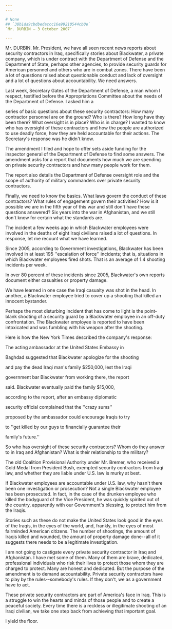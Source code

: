 ```yaml
---
---

# None
## `38b1da9cbdbedaccc16e99210544cb0e`
`Mr. DURBIN — 3 October 2007`

---
```



Mr. DURBIN. Mr. President, we have all seen recent news reports about 
security contractors in Iraq, specifically stories about Blackwater, a 
private company, which is under contract with the Department of Defense 
and the Department of State, perhaps other agencies, to provide 
security guards for American personnel and others who are in combat 
zones. There have been a lot of questions raised about questionable 
conduct and lack of oversight and a lot of questions about 
accountability. We need answers.

Last week, Secretary Gates of the Department of Defense, a man whom I 
respect, testified before the Appropriations Committee about the needs 
of the Department of Defense. I asked him a


series of basic questions about these security contractors: How many 
contractor personnel are on the ground? Who is there? How long have 
they been there? What oversight is in place? Who is in charge? I wanted 
to know who has oversight of these contractors and how the people are 
authorized to use deadly force, how they are held accountable for their 
actions. The Secretary's response was he didn't know.

The amendment I filed and hope to offer sets aside funding for the 
inspector general of the Department of Defense to find some answers. 
The amendment asks for a report that documents how much we are spending 
on private security contractors and how many people work for them.

The report also details the Department of Defense oversight role and 
the scope of authority of military commanders over private security 
contractors.

Finally, we need to know the basics. What laws govern the conduct of 
these contractors? What rules of engagement govern their activities? 
How is it possible we are in the fifth year of this war and still don't 
have these questions answered? Six years into the war in Afghanistan, 
and we still don't know for certain what the standards are.

The incident a few weeks ago in which Blackwater employees were 
involved in the deaths of eight Iraqi civilians raised a lot of 
questions. In response, let me recount what we have learned.

Since 2005, according to Government investigations, Blackwater has 
been involved in at least 195 ''escalation of force'' incidents; that 
is, situations in which Blackwater employees fired shots. That is an 
average of 1.4 shooting incidents per week.

In over 80 percent of these incidents since 2005, Blackwater's own 
reports document either casualties or property damage.

We have learned in one case the Iraqi casualty was shot in the head. 
In another, a Blackwater employee tried to cover up a shooting that 
killed an innocent bystander.

Perhaps the most disturbing incident that has come to light is the 
point-blank shooting of a security guard by a Blackwater employee in an 
off-duty confrontation. The Blackwater employee is reported to have 
been intoxicated and was fumbling with his weapon after the shooting.

Here is how the New York Times described the company's response:




 The acting ambassador at the United States Embassy in 


 Baghdad suggested that Blackwater apologize for the shooting 


 and pay the dead Iraqi man's family $250,000, lest the Iraqi 


 government bar Blackwater from working there, the report 


 said. Blackwater eventually paid the family $15,000, 


 according to the report, after an embassy diplomatic 


 security official complained that the ''crazy sums'' 


 proposed by the ambassador could encourage Iraqis to try 


 to ''get killed by our guys to financially guarantee their 


 family's future.''


So who has oversight of these security contractors? Whom do they 
answer to in Iraq and Afghanistan? What is their relationship to the 
military?

The old Coalition Provisional Authority under Mr. Bremer, who 
received a Gold Medal from President Bush, exempted security 
contractors from Iraqi law, and whether they are liable under U.S. law 
is murky at best.

If Blackwater employees are accountable under U.S. law, why hasn't 
there been one investigation or prosecution? Not a single Blackwater 
employee has been prosecuted. In fact, in the case of the drunken 
employee who killed the bodyguard of the Vice President, he was quickly 
spirited out of the country, apparently with our Government's blessing, 
to protect him from the Iraqis.

Stories such as these do not make the United States look good in the 
eyes of the Iraqis, in the eyes of the world, and, frankly, in the eyes 
of most fairminded American citizens. The number of shootings, the 
amount of Iraqis killed and wounded, the amount of property damage 
done--all of it suggests there needs to be a legitimate investigation.

I am not going to castigate every private security contractor in Iraq 
and Afghanistan. I have met some of them. Many of them are brave, 
dedicated, professional individuals who risk their lives to protect 
those whom they are charged to protect. Many are honest and dedicated. 
But the purpose of the amendment is to demand accountability. Private 
security contractors have to play by the rules--somebody's rules. If 
they don't, we as a government have to act.

These private security contractors are part of America's face in 
Iraq. This is a struggle to win the hearts and minds of those people 
and to create a peaceful society. Every time there is a reckless or 
illegitimate shooting of an Iraqi civilian, we take one step back from 
achieving that important goal.

I yield the floor.